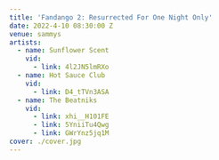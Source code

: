```yaml
---
title: 'Fandango 2: Resurrected For One Night Only'
date: 2022-4-10 08:30:00 Z
venue: sammys
artists:
  - name: Sunflower Scent
    vid:
      - link: 4l2JN5lmRXo
  - name: Hot Sauce Club
    vid:
      - link: D4_tTVn3ASA
  - name: The Beatniks
    vid:
      - link: xhi__H101FE
      - link: 5YniiTu4Qwg
      - link: GWrYnz5jq1M
cover: ./cover.jpg
---
```

